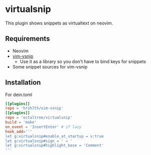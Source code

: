 # virtualsnip
This plugin shows snippets as virtualtext on neovim.

## Requirements
* Neovim
* [vim-vsnip](https://github.com/hrsh7th/vim-vsnip)
  - Use it as a library so you don't have to bind keys for snippets
* Some snippet sources for vim-vsnip

## Installation
For dein.toml
```toml
[[plugins]]
repo = 'hrsh7th/vim-vsnip'
[[plugins]]
repo = 'octaltree/virtualsnip'
build = 'make'
on_event = 'InsertEnter' # if lazy
hook_add='''
let g:virtualsnip#enable_at_startup = v:true
let g:virtualsnip#sign = ' » '
let g:virtualsnip#highlight_base = 'Comment'
'''
```
